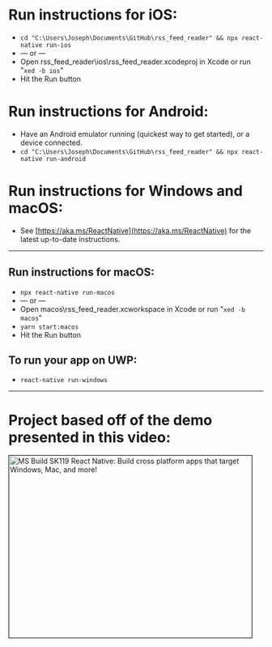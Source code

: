 # Run instructions for iOS:
- `cd "C:\Users\Joseph\Documents\GitHub\rss_feed_reader" && npx react-native run-ios`
- &mdash; or &mdash;
- Open rss_feed_reader\ios\rss_feed_reader.xcodeproj in Xcode or run "`xed -b ios`"
- Hit the Run button

# Run instructions for Android:
- Have an Android emulator running (quickest way to get started), or a device connected.
- `cd "C:\Users\Joseph\Documents\GitHub\rss_feed_reader" && npx react-native run-android`

# Run instructions for Windows and macOS:
- See [https://aka.ms/ReactNative](https://aka.ms/ReactNative) for the latest up-to-date instructions.

---

## Run instructions for macOS:
- `npx react-native run-macos`
- &mdash; or &mdash;
- Open macos\rss_feed_reader.xcworkspace in Xcode or run "`xed -b macos`"
- `yarn start:macos`
- Hit the Run button


## To run your app on UWP:
- `react-native run-windows`

---

# Project based off of the demo presented in this video:
<a href="http://www.youtube.com/watch?feature=player_embedded&v=QMFbrHZnvvw
" target="_blank"><img src="https://img.youtube.com/vi/QMFbrHZnvvw/0.jpg" 
alt="MS Build SK119 React Native: Build cross platform apps that target Windows, Mac, and more!" width="480" height="360" border="1" /></a>